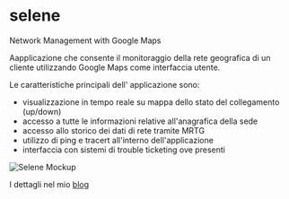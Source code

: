 selene
======

Network Management with Google Maps

Aapplicazione che consente il monitoraggio della rete geografica di un cliente utilizzando Google Maps come interfaccia utente.

Le caratteristiche principali dell' applicazione sono:

* visualizzazione in tempo reale su mappa dello stato del collegamento (up/down)
* accesso a tutte le informazioni relative all'anagrafica della sede
* accesso allo storico dei dati di rete tramite MRTG
* utilizzo di ping e tracert all'interno dell'applicazione
* interfaccia con sistemi di trouble ticketing ove presenti

![Selene Mockup](http://blog.genialeo.it/content/images/2014/Jan/seleneMockup.gif)

I dettagli nel mio [blog](http://blog.genialeo.it/selene-and-maps)

